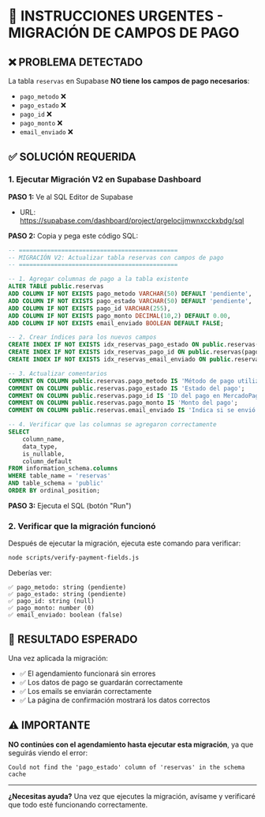 # 🚨 INSTRUCCIONES URGENTES - MIGRACIÓN DE CAMPOS DE PAGO

## ❌ PROBLEMA DETECTADO
La tabla `reservas` en Supabase **NO tiene los campos de pago necesarios**:
- `pago_metodo` ❌
- `pago_estado` ❌  
- `pago_id` ❌
- `pago_monto` ❌
- `email_enviado` ❌

## ✅ SOLUCIÓN REQUERIDA

### 1. Ejecutar Migración V2 en Supabase Dashboard

**PASO 1:** Ve al SQL Editor de Supabase
- URL: https://supabase.com/dashboard/project/qrgelocijmwnxcckxbdg/sql

**PASO 2:** Copia y pega este código SQL:

```sql
-- =============================================
-- MIGRACIÓN V2: Actualizar tabla reservas con campos de pago
-- =============================================

-- 1. Agregar columnas de pago a la tabla existente
ALTER TABLE public.reservas 
ADD COLUMN IF NOT EXISTS pago_metodo VARCHAR(50) DEFAULT 'pendiente',
ADD COLUMN IF NOT EXISTS pago_estado VARCHAR(50) DEFAULT 'pendiente',
ADD COLUMN IF NOT EXISTS pago_id VARCHAR(255),
ADD COLUMN IF NOT EXISTS pago_monto DECIMAL(10,2) DEFAULT 0.00,
ADD COLUMN IF NOT EXISTS email_enviado BOOLEAN DEFAULT FALSE;

-- 2. Crear índices para los nuevos campos
CREATE INDEX IF NOT EXISTS idx_reservas_pago_estado ON public.reservas(pago_estado);
CREATE INDEX IF NOT EXISTS idx_reservas_pago_id ON public.reservas(pago_id);
CREATE INDEX IF NOT EXISTS idx_reservas_email_enviado ON public.reservas(email_enviado);

-- 3. Actualizar comentarios
COMMENT ON COLUMN public.reservas.pago_metodo IS 'Método de pago utilizado';
COMMENT ON COLUMN public.reservas.pago_estado IS 'Estado del pago';
COMMENT ON COLUMN public.reservas.pago_id IS 'ID del pago en MercadoPago';
COMMENT ON COLUMN public.reservas.pago_monto IS 'Monto del pago';
COMMENT ON COLUMN public.reservas.email_enviado IS 'Indica si se envió email de confirmación';

-- 4. Verificar que las columnas se agregaron correctamente
SELECT 
    column_name, 
    data_type, 
    is_nullable, 
    column_default
FROM information_schema.columns 
WHERE table_name = 'reservas' 
AND table_schema = 'public'
ORDER BY ordinal_position;
```

**PASO 3:** Ejecuta el SQL (botón "Run")

### 2. Verificar que la migración funcionó

Después de ejecutar la migración, ejecuta este comando para verificar:

```bash
node scripts/verify-payment-fields.js
```

Deberías ver:
```
✅ pago_metodo: string (pendiente)
✅ pago_estado: string (pendiente)  
✅ pago_id: string (null)
✅ pago_monto: number (0)
✅ email_enviado: boolean (false)
```

## 🎯 RESULTADO ESPERADO

Una vez aplicada la migración:
- ✅ El agendamiento funcionará sin errores
- ✅ Los datos de pago se guardarán correctamente
- ✅ Los emails se enviarán correctamente
- ✅ La página de confirmación mostrará los datos correctos

## ⚠️ IMPORTANTE

**NO continúes con el agendamiento hasta ejecutar esta migración**, ya que seguirás viendo el error:
```
Could not find the 'pago_estado' column of 'reservas' in the schema cache
```

---

**¿Necesitas ayuda?** Una vez que ejecutes la migración, avísame y verificaré que todo esté funcionando correctamente.
